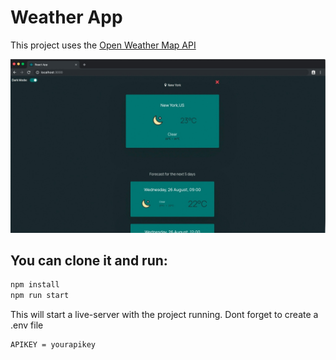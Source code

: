 # Weather App

This project uses the [Open Weather Map API](https://openweathermap.org/api)

![Weather-app](/src/img/logo-git.jpg)

## You can clone it and run:

```bash
npm install
npm run start
```

This will start a live-server with the project running. Dont forget to create a .env file

```bash
APIKEY = yourapikey
```
